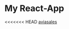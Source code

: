 # My React-App
<<<<<<< HEAD
[aviasales]( https://aviasales-jjalgh4et-nastenochek85-listru.vercel.app  )

